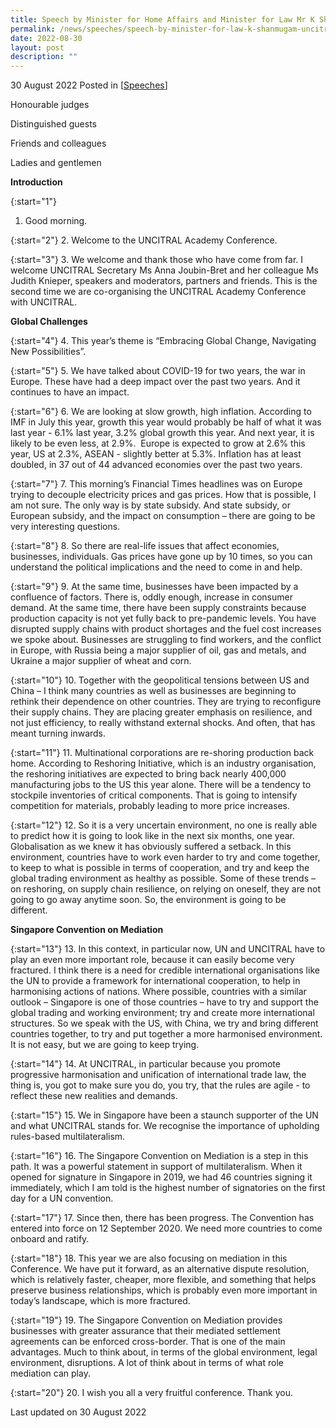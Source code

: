 ```yaml
---
title: Speech by Minister for Home Affairs and Minister for Law Mr K Shanmugam SC at UNCITRAL Academy Conference, Singapore Convention Week 2022
permalink: /news/speeches/speech-by-minister-for-law-k-shanmugam-uncitral-academy-conference/
date: 2022-08-30
layout: post
description: ""
---
```

30 August 2022 Posted in [[Speeches](/news/speeches)]

Honourable judges

Distinguished guests

Friends and colleagues

Ladies and gentlemen

**Introduction**

{:start="1"}
1.	Good morning. 

{:start="2"}
2.	Welcome to the UNCITRAL Academy Conference. 

{:start="3"}
3.	We welcome and thank those who have come from far. I welcome UNCITRAL Secretary Ms Anna Joubin-Bret and her colleague Ms Judith Knieper, speakers and moderators, partners and friends. This is the second time we are co-organising the UNCITRAL Academy Conference with UNCITRAL. 

**Global Challenges**

{:start="4"}
4.	This year’s theme is “Embracing Global Change, Navigating New Possibilities”. 

{:start="5"}
5.	We have talked about COVID-19 for two years, the war in Europe. These have had a deep impact over the past two years. And it continues to have an impact.

{:start="6"}
6.	We are looking at slow growth, high inflation. According to IMF in July this year, growth this year would probably be half of what it was last year - 6.1% last year, 3.2% global growth this year. And next year, it is likely to be even less, at 2.9%.  Europe is expected to grow at 2.6% this year, US at 2.3%, ASEAN - slightly better at 5.3%. Inflation has at least doubled, in 37 out of 44 advanced economies over the past two years.

{:start="7"}
 7. This morning’s Financial Times headlines was on Europe trying to decouple electricity prices and gas prices. How that is possible, I am not sure. The only way is by state subsidy. And state subsidy, or European subsidy, and the impact on consumption – there are going to be very interesting questions. 

{:start="8"}
 8.	So there are real-life issues that affect economies, businesses, individuals. Gas prices have gone up by 10 times, so you can understand the political implications and the need to come in and help.

{:start="9"}
9.	At the same time, businesses have been impacted by a confluence of factors. There is, oddly enough, increase in consumer demand. At the same time, there have been supply constraints because production capacity is not yet fully back to pre-pandemic levels. You have disrupted supply chains with product shortages and the fuel cost increases we spoke about. Businesses are struggling to find workers, and the conflict in Europe, with Russia being a major supplier of oil, gas and metals, and Ukraine a major supplier of wheat and corn.

{:start="10"}
10.	Together with the geopolitical tensions between US and China – I think many countries as well as businesses are beginning to rethink their dependence on other countries. They are trying to reconfigure their supply chains. They are placing greater emphasis on resilience, and not just efficiency, to really withstand external shocks. And often, that has meant turning inwards. 

{:start="11"}
11.	Multinational corporations are re-shoring production back home. According to Reshoring Initiative, which is an industry organisation, the reshoring initiatives are expected to bring back nearly 400,000 manufacturing jobs to the US this year alone. There will be a tendency to stockpile inventories of critical components. That is going to intensify competition for materials, probably leading to more price increases.

{:start="12"}
12.	So it is a very uncertain environment, no one is really able to predict how it is going to look like in the next six months, one year. Globalisation as we knew it has obviously suffered a setback. In this environment, countries have to work even harder to try and come together, to keep to what is possible in terms of cooperation, and try and keep the global trading environment as healthy as possible. Some of these trends – on reshoring, on supply chain resilience, on relying on oneself, they are not going to go away anytime soon. So, the environment is going to be different.

**Singapore Convention on Mediation**

{:start="13"}
13.	In this context, in particular now, UN and UNCITRAL have to play an even more important role, because it can easily become very fractured. I think there is a need for credible international organisations like the UN to provide a framework for international cooperation, to help in harmonising actions of nations. Where possible, countries with a similar outlook – Singapore is one of those countries – have to try and support the global trading and working environment; try and create more international structures. So we speak with the US, with China, we try and bring different countries together, to try and put together a more harmonised environment. It is not easy, but we are going to keep trying.

{:start="14"}
14.	At UNCITRAL, in particular because you promote progressive harmonisation and unification of international trade law, the thing is, you got to make sure you do, you try, that the rules are agile - to reflect these new realities and demands.

{:start="15"}
15. We in Singapore have been a staunch supporter of the UN and what UNCITRAL stands for. We recognise the importance of upholding rules-based multilateralism.

{:start="16"}
16. The Singapore Convention on Mediation is a step in this path. It was a powerful statement in support of multilateralism. When it opened for signature in Singapore in 2019, we had 46 countries signing it immediately, which I am told is the highest number of signatories on the first day for a UN convention.

{:start="17"}
17. Since then, there has been progress. The Convention has entered into force on 12 September 2020. We need more countries to come onboard and ratify.

{:start="18"}
18.	This year we are also focusing on mediation in this Conference. We have put it forward, as an alternative dispute resolution, which is relatively faster, cheaper, more flexible, and something that helps preserve business relationships, which is probably even more important in today’s landscape, which is more fractured. 

{:start="19"}
19.	The Singapore Convention on Mediation provides businesses with greater assurance that their mediated settlement agreements can be enforced cross-border. That is one of the main advantages. Much to think about, in terms of the global environment, legal environment, disruptions. A lot of think about in terms of what role mediation can play.

{:start="20"}
20.	I wish you all a very fruitful conference. Thank you.

<p class="right-side-updated">Last updated on 30 August 2022</p>
